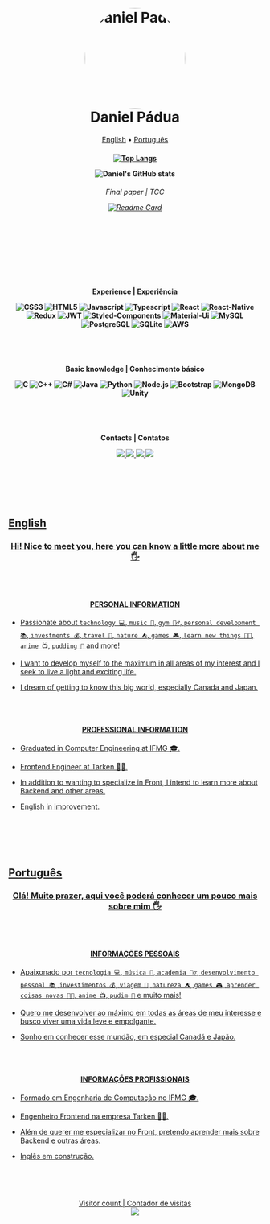 <h1 align="center">
  <br>
  <a href="https://github.com/danielmpadua/"><img src="https://avatars.githubusercontent.com/u/43578469?v=4" alt="Daniel Padua" width="200" style="width:200px; border-radius: 50%"></a>
  <br>
  Daniel Pádua
  <br>
</h1>

<p align="center">
  <a href="#english">English</a> •
  <a href="#português">Português</a>
</p>

<h4 align="center">

  [![Top Langs](https://github-readme-stats.vercel.app/api/top-langs/?username=danielmpadua&layout=compact&theme=dark)](https://github.com/danielmpadua)

  ![Daniel's GitHub stats](https://github-readme-stats.vercel.app/api?username=danielmpadua&show_icons=true&theme=dark&count_private=true&include_all_commits=true)

</h4>

<h6 align="center">

  Final paper | TCC

  [![Readme Card](https://github-readme-stats.vercel.app/api/pin/?username=aphiex&repo=aphiexapp&theme=dark)](https://github.com/aphiex/aphiexapp)

</h6>
 
<br/>
<br/>

##

<br/>
<br/>
    
<h4 align="center">
  Experience | Experiência
  <p/>

  ![CSS3](https://img.shields.io/badge/CSS-239120?&style=for-the-badge&logo=css3&logoColor=white)
  ![HTML5](https://img.shields.io/badge/HTML5-E34F26?style=for-the-badge&logo=html5&logoColor=white)
  ![Javascript](https://img.shields.io/badge/JavaScript-323330?style=for-the-badge&logo=javascript&logoColor=F7DF1E)
  ![Typescript](https://img.shields.io/badge/TypeScript-007ACC?style=for-the-badge&logo=typescript&logoColor=white)
  ![React](https://img.shields.io/badge/React-20232A?style=for-the-badge&logo=react&logoColor=61DAFB)
  ![React-Native](https://img.shields.io/badge/React_Native-20232A?style=for-the-badge&logo=react&logoColor=61DAFB)
  ![Redux](https://img.shields.io/badge/Redux-593D88?style=for-the-badge&logo=redux&logoColor=white)
  ![JWT](https://img.shields.io/badge/json%20web%20tokens-323330?style=for-the-badge&logo=json-web-tokens&logoColor=pink)
  ![Styled-Components](https://img.shields.io/badge/styled--components-DB7093?style=for-the-badge&logo=styled-components&logoColor=white)
  ![Material-Ui](https://img.shields.io/badge/Material--UI-0081CB?style=for-the-badge&logo=material-ui&logoColor=white)
  ![MySQL](https://img.shields.io/badge/MySQL-00000F?style=for-the-badge&logo=mysql&logoColor=white)
  ![PostgreSQL](https://img.shields.io/badge/PostgreSQL-316192?style=for-the-badge&logo=postgresql&logoColor=white)
  ![SQLite](https://img.shields.io/badge/SQLite-07405E?style=for-the-badge&logo=sqlite&logoColor=white)
  ![AWS](https://img.shields.io/badge/Amazon_AWS-232F3E?style=for-the-badge&logo=amazon-aws&logoColor=white)
</h4>

<br/>
<br/>
    
<h4 align="center">
  Basic knowledge | Conhecimento básico
  <p/>
  
  ![C](https://img.shields.io/badge/C-00599C?style=for-the-badge&logo=c&logoColor=white)
  ![C++](https://img.shields.io/badge/C%2B%2B-00599C?style=for-the-badge&logo=c%2B%2B&logoColor=white)
  ![C#](https://img.shields.io/badge/C%23-239120?style=for-the-badge&logo=c-sharp&logoColor=white)
  ![Java](https://img.shields.io/badge/Java-ED8B00?style=for-the-badge&logo=java&logoColor=white)
  ![Python](https://img.shields.io/badge/Python-3776AB?style=for-the-badge&logo=python&logoColor=white)
  ![Node.js](https://img.shields.io/badge/Node.js-43853D?style=for-the-badge&logo=node.js&logoColor=white)
  ![Bootstrap](https://img.shields.io/badge/Bootstrap-563D7C?style=for-the-badge&logo=bootstrap&logoColor=white)
  ![MongoDB](https://img.shields.io/badge/MongoDB-4EA94B?style=for-the-badge&logo=mongodb&logoColor=white)
  ![Unity](https://img.shields.io/badge/Unity-100000?style=for-the-badge&logo=unity&logoColor=white)
</h4>

<br/>
<br/>
    
<h4 align="center">
  Contacts | Contatos
  <p/>
  
  <a href="mailto:danielmarianopadua@gmail.com"><img src="https://img.shields.io/badge/-Gmail-%23333?style=for-the-badge&logo=gmail&logoColor=white" target="_blank" />
  <a href="https://www.instagram.com/danielmpadua/" target="_blank"><img src="https://img.shields.io/badge/-Instagram-%23E4405F?style=for-the-badge&logo=instagram&logoColor=white" target="_blank" />
  <a href="https://www.linkedin.com/in/danielmpadua/" target="_blank"><img src="https://img.shields.io/badge/-LinkedIn-%230077B5?style=for-the-badge&logo=linkedin&logoColor=white" target="_blank" />
  <a href="https://github.com/danielmpadua/" target="_blank"><img src="https://img.shields.io/badge/GitHub-100000?style=for-the-badge&logo=github&logoColor=white" target="_blank" />
  <!--
  <a href="https://www.youtube.com/channel/UC_-uuuZbY0AAt9CViNzvc-Q" target="_blank"><img src="https://img.shields.io/badge/YouTube-FF0000?style=for-the-badge&logo=youtube&logoColor=white" target="_blank" />
  <a href="https://discord.gg/wagxzStdcR" target="_blank"><img src="https://img.shields.io/badge/Discord-7289DA?style=for-the-badge&logo=discord&logoColor=white" target="_blank" />
  -->
</h4>

<br/>
<br/>
<br/>
<br/>


## English

<h3 align="center">
  Hi! Nice to meet you, here you can know a little more about me  🖐
</h3>

<br/>
<br/>

<h4 align="center">
  PERSONAL INFORMATION
</h4>

- Passionate about `technology 💻`, `music 🎸`, `gym 🏋️‍♂️`, `personal development 📚`, `investments 💰`, `travel 🗽`, `nature ⛺`, `games 🎮`, `learn new things 👨‍🎓`, `anime 📺`, `pudding 🍮` and more!

- I want to develop myself to the maximum in all areas of my interest and I seek to live a light and exciting life.

- I dream of getting to know this big world, especially Canada and Japan.

<br/>
<br/>
  
<h4 align="center">
  PROFESSIONAL INFORMATION
</h4>

- Graduated in Computer Engineering at IFMG 🎓.

- Frontend Engineer at Tarken 👨‍💻.

- In addition to wanting to specialize in Front, I intend to learn more about Backend and other areas.

- English in improvement.

<br/>
<br/>
<br/>
<br/>
    
## Português

<h3 align="center">
Olá! Muito prazer, aqui você poderá conhecer um pouco mais sobre mim  🖐
</h3>

<br/>
<br/>
    
<h4 align="center">
  INFORMAÇÕES PESSOAIS
</h4>

- Apaixonado por `tecnologia 💻`, `música 🎸`, `academia 🏋️‍♂️`, `desenvolvimento pessoal 📚`,  `investimentos 💰`, `viagem 🗽`, `natureza ⛺`, `games 🎮`, `aprender coisas novas 👨‍🎓`, `anime 📺`, `pudim 🍮` e  muito mais!

- Quero me desenvolver ao máximo em todas as áreas de meu interesse e busco viver uma vida leve e empolgante.

- Sonho em conhecer esse mundão, em especial Canadá e Japão.

<br/>
<br/>
    
<h4 align="center">
  INFORMAÇÕES PROFISSIONAIS
</h4>

- Formado em Engenharia de Computação no IFMG 🎓.

- Engenheiro Frontend na empresa Tarken 👨‍💻.

- Além de querer me especializar no Front, pretendo aprender mais sobre Backend e outras áreas.

- Inglês em construção.

<br/>
<br/>
    
##
    
<p align="center"> 
  Visitor count | Contador de visitas<br>
  <img src="https://profile-counter.glitch.me/danielmpadua/count.svg" />
</p>
